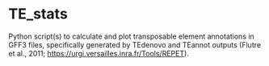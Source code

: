# TE_stats
Python script(s) to calculate and plot transposable element annotations in GFF3 files, specifically generated by TEdenovo and TEannot outputs (Flutre et al., 2011; https://urgi.versailles.inra.fr/Tools/REPET).
